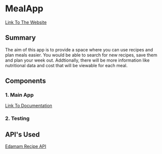 # MealApp 
[Link To The Website](https://colesmealapp.azurewebsites.net)
## Summary
The aim of this app is to provide a space where you can use recipes and plan meals easier. You would be able to search for new recipes, save them and plan your week out. Addtionally, there will be more information like nutritional data and cost that will be viewable for each meal.

## Components
### 1. Main App
[Link To Documentation]()
### 2. Testing 

## API's Used
[Edamam Recipe API](https://developer.edamam.com/?gclid=Cj0KCQjw18WKBhCUARIsAFiW7JzNdrDVAe5KJ-lMYQE6Wgmst6kzKFZEjwFg4zQdnVPcnjYoLQwkKRQaAsj7EALw_wcB)
